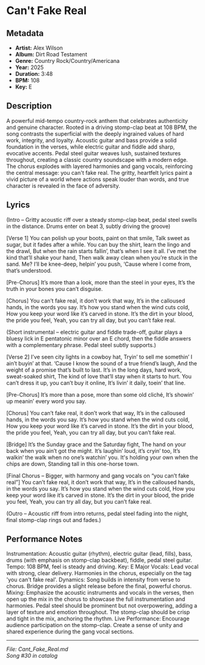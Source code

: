 # Can't Fake Real

## Metadata
- **Artist:** Alex Wilson
- **Album:** Dirt Road Testament
- **Genre:** Country Rock/Country/Americana
- **Year:** 2025
- **Duration:** 3:48
- **BPM:** 108
- **Key:** E

## Description
A powerful mid-tempo country-rock anthem that celebrates authenticity and genuine character. Rooted in a driving stomp-clap beat at 108 BPM, the song contrasts the superficial with the deeply ingrained values of hard work, integrity, and loyalty. Acoustic guitar and bass provide a solid foundation in the verses, while electric guitar and fiddle add sharp, evocative accents. Pedal steel guitar weaves lush, sustained textures throughout, creating a classic country soundscape with a modern edge. The chorus explodes with layered harmonies and gang vocals, reinforcing the central message: you can't fake real. The gritty, heartfelt lyrics paint a vivid picture of a world where actions speak louder than words, and true character is revealed in the face of adversity.

## Lyrics

(Intro – Gritty acoustic riff over a steady stomp-clap beat, pedal steel swells in the distance. Drums enter on beat 3, subtly driving the groove)

[Verse 1]
You can polish up your boots, paint on that smile,
Talk sweet as sugar, but it fades after a while.
You can buy the shirt, learn the lingo and the drawl,
But when the rain starts fallin’, that’s when I see it all.
I’ve met the kind that’ll shake your hand,
Then walk away clean when you’re stuck in the sand.
Me? I’ll be knee-deep, helpin’ you push,
‘Cause where I come from, that’s understood.

[Pre-Chorus]
It’s more than a look, more than the steel in your eyes,
It’s the truth in your bones you can’t disguise.

[Chorus]
You can’t fake real, it don’t work that way,
It’s in the calloused hands, in the words you say.
It’s how you stand when the wind cuts cold,
How you keep your word like it’s carved in stone.
It’s the dirt in your blood, the pride you feel,
Yeah, you can try all day, but you can’t fake real.

(Short instrumental – electric guitar and fiddle trade-off, guitar plays a bluesy lick in E pentatonic minor over an E chord, then the fiddle answers with a complementary phrase. Pedal steel subtly supports.)

[Verse 2]
I’ve seen city lights in a cowboy hat,
Tryin’ to sell me somethin’ I ain’t buyin’ at that.
‘Cause I know the sound of a true friend’s laugh,
And the weight of a promise that’s built to last.
It’s in the long days, hard work, sweat-soaked shirt,
The kind of love that’ll stay when it starts to hurt.
You can’t dress it up, you can’t buy it online,
It’s livin’ it daily, toein’ that line.

[Pre-Chorus]
It’s more than a pose, more than some old cliché,
It’s showin’ up meanin’ every word you say.

[Chorus]
You can’t fake real, it don’t work that way,
It’s in the calloused hands, in the words you say.
It’s how you stand when the wind cuts cold,
How you keep your word like it’s carved in stone.
It’s the dirt in your blood, the pride you feel,
Yeah, you can try all day, but you can’t fake real.

[Bridge]
It’s the Sunday grace and the Saturday fight,
The hand on your back when you ain’t got the might.
It’s laughin’ loud, it’s cryin’ too,
It’s walkin’ the walk when no one’s watchin’ you.
It's holding your own when the chips are down,
Standing tall in this one-horse town.

[Final Chorus – Bigger, with harmony and gang vocals on “you can’t fake real”] 
You can’t fake real, it don’t work that way,
It’s in the calloused hands, in the words you say.
It’s how you stand when the wind cuts cold,
How you keep your word like it’s carved in stone.
It’s the dirt in your blood, the pride you feel,
Yeah, you can try all day, but you can’t fake real.

(Outro – Acoustic riff from intro returns, pedal steel fading into the night, final stomp-clap rings out and fades.)

## Performance Notes

Instrumentation: Acoustic guitar (rhythm), electric guitar (lead, fills), bass, drums (with emphasis on stomp-clap backbeat), fiddle, pedal steel guitar. 
Tempo: 108 BPM, feel is steady and driving.
Key: E Major
Vocals: Lead vocal with strong, clear delivery. Harmonies in the chorus, especially on the tag 'you can't fake real'.
Dynamics: Song builds in intensity from verse to chorus. Bridge provides a slight release before the final, powerful chorus.
Mixing: Emphasize the acoustic instruments and vocals in the verses, then open up the mix in the chorus to showcase the full instrumentation and harmonies. Pedal steel should be prominent but not overpowering, adding a layer of texture and emotion throughout. The stomp-clap should be crisp and tight in the mix, anchoring the rhythm.
Live Performance: Encourage audience participation on the stomp-clap. Create a sense of unity and shared experience during the gang vocal sections.

---
*File: Cant_Fake_Real.md*  
*Song #30 in catalog*
